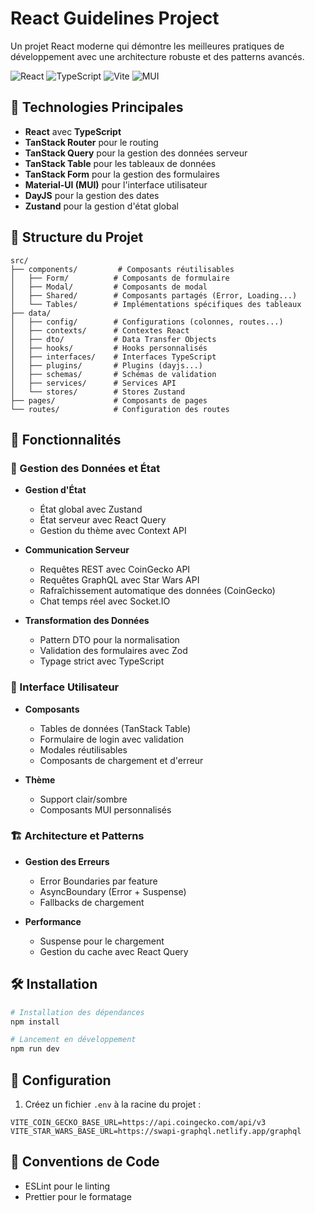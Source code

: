 # React Guidelines Project

Un projet React moderne qui démontre les meilleures pratiques de développement avec une architecture robuste et des patterns avancés.

![React](https://img.shields.io/badge/React-19.0.0-blue)
![TypeScript](https://img.shields.io/badge/TypeScript-5.7.2-blue)
![Vite](https://img.shields.io/badge/Vite-6.1.0-brightgreen)
![MUI](https://img.shields.io/badge/MUI-6.4.4-purple)

## 🚀 Technologies Principales

- **React** avec **TypeScript**
- **TanStack Router** pour le routing
- **TanStack Query** pour la gestion des données serveur
- **TanStack Table** pour les tableaux de données
- **TanStack Form** pour la gestion des formulaires
- **Material-UI (MUI)** pour l'interface utilisateur
- **DayJS** pour la gestion des dates
- **Zustand** pour la gestion d'état global

## 📁 Structure du Projet

```
src/
├── components/         # Composants réutilisables
│   ├── Form/          # Composants de formulaire
│   ├── Modal/         # Composants de modal
│   ├── Shared/        # Composants partagés (Error, Loading...)
│   └── Tables/        # Implémentations spécifiques des tableaux
├── data/
│   ├── config/        # Configurations (colonnes, routes...)
│   ├── contexts/      # Contextes React
│   ├── dto/           # Data Transfer Objects
│   ├── hooks/         # Hooks personnalisés
│   ├── interfaces/    # Interfaces TypeScript
│   ├── plugins/       # Plugins (dayjs...)
│   ├── schemas/       # Schémas de validation
│   ├── services/      # Services API
│   └── stores/        # Stores Zustand
├── pages/             # Composants de pages
└── routes/            # Configuration des routes
```

## 🌟 Fonctionnalités

### 🔄 Gestion des Données et État

- **Gestion d'État**

  - État global avec Zustand
  - État serveur avec React Query
  - Gestion du thème avec Context API

- **Communication Serveur**

  - Requêtes REST avec CoinGecko API
  - Requêtes GraphQL avec Star Wars API
  - Rafraîchissement automatique des données (CoinGecko)
  - Chat temps réel avec Socket.IO

- **Transformation des Données**
  - Pattern DTO pour la normalisation
  - Validation des formulaires avec Zod
  - Typage strict avec TypeScript

### 🎨 Interface Utilisateur

- **Composants**

  - Tables de données (TanStack Table)
  - Formulaire de login avec validation
  - Modales réutilisables
  - Composants de chargement et d'erreur

- **Thème**

  - Support clair/sombre
  - Composants MUI personnalisés

### 🏗 Architecture et Patterns

- **Gestion des Erreurs**

  - Error Boundaries par feature
  - AsyncBoundary (Error + Suspense)
  - Fallbacks de chargement

- **Performance**

  - Suspense pour le chargement
  - Gestion du cache avec React Query

## 🛠 Installation

```bash
# Installation des dépendances
npm install

# Lancement en développement
npm run dev
```

## 🔧 Configuration

1. Créez un fichier `.env` à la racine du projet :

```env
VITE_COIN_GECKO_BASE_URL=https://api.coingecko.com/api/v3
VITE_STAR_WARS_BASE_URL=https://swapi-graphql.netlify.app/graphql
```

## 📝 Conventions de Code

- ESLint pour le linting
- Prettier pour le formatage
